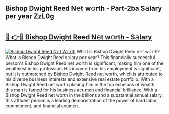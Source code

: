 ## Bishop Dwight Reed N𝚎t w𝚘rth - Part-2ba S𝚊lary per year ZzL0g

# <h2><a href="http://gc3e1fd.nevu.top/?p=Bishop+Dwight+Reed">🔗 👉🔴 Bishop Dwight Reed N𝚎t w𝚘rth - S𝚊lary</a></h2>

[![Bishop Dwight Reed N𝚎t W𝚘rth](https://i.imgur.com/Oavwk0R.jpeg)](http://gc3e1fd.nevu.top/?p=Bishop+Dwight+Reed)
What is Bishop Dwight Reed n𝚎t w𝚘rth? What is Bishop Dwight Reed s𝚊lary per year?
This financially successful person's Bishop Dwight Reed net worth is significant, making him one of the wealthiest in his profession. His income from his employment is significant, but it is outmatched by Bishop Dwight Reed net worth, which is attributed to his diverse business interests and extensive real estate portfolio. With a Bishop Dwight Reed net worth placing him in the top echelons of wealth, this man is famed for his business acumen and financial brilliance. With a Bishop Dwight Reed net worth in the billions and a substantial annual salary, this affluent person is a leading demonstration of the power of hard labor, commitment, and financial acumen.
